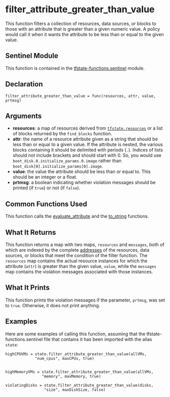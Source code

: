 # filter_attribute_greater_than_value
This function filters a collection of resources, data sources, or blocks to those with an attribute that is greater than a given numeric value. A policy would call it when it wants the attribute to be less than or equal to the given value.

## Sentinel Module
This function is contained in the [tfstate-functions.sentinel](../tfstate-functions.sentinel) module.

## Declaration
`filter_attribute_greater_than_value = func(resources, attr, value, prtmsg)`

## Arguments
* **resources**: a map of resources derived from [`tfstate.resources`](https://www.terraform.io/docs/cloud/sentinel/import/tfstate-v2.html#the-resources-collection) or a list of blocks returned by the `find_blocks` function.
* **attr**: the name of a resource attribute given as a string that should be less than or equal to a given value. If the attribute is nested, the various blocks containing it should be delimited with periods (`.`). Indices of lists should not include brackets and should start with 0. So, you would use `boot_disk.0.initialize_params.0.image` rather than `boot_disk[0].initialize_params[0].image`.
* **value**: the value the attribute should be less than or equal to. This should be an integer or a float.
* **prtmsg**: a boolean indicating whether violation messages should be printed (if `true`) or not (if `false`).

## Common Functions Used
This function calls the [evaluate_attribute](./evaluate_attribute.md) and the [to_string](./to_string.md) functions.

## What It Returns
This function returns a map with two maps, `resources` and `messages`, both of which are indexed by the complete [addresses](https://www.terraform.io/docs/internals/resource-addressing.html) of the resources, data sources, or blocks that meet the condition of the filter function. The `resources` map contains the actual resource instances for which the attribute (`attr`) is greater than the given value, `value`, while the `messages` map contains the violation messages associated with those instances.

## What It Prints
This function prints the violation messages if the parameter, `prtmsg`, was set to `true`. Otherwise, it does not print anything.

## Examples
Here are some examples of calling this function, assuming that the tfstate-functions.sentinel file that contains it has been imported with the alias `state`:
```
highCPUVMs = state.filter_attribute_greater_than_value(allVMs,
             "num_cpus", maxCPUs, true)


highMemoryVMs = state.filter_attribute_greater_than_value(allVMs,
                "memory", maxMemory, true)

violatingDisks = state.filter_attribute_greater_than_value(disks,
                 "size", maxDiskSize, false)
```
